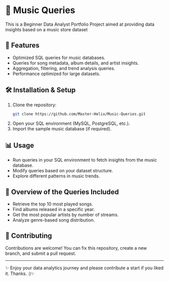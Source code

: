 # 🎵 Music Queries
This is a Beginner Data Analyst Portfolio Project aimed at providing data insights based on a music store dataset

## 🚀 Features
- Optimized SQL queries for music databases.
- Queries for song metadata, album details, and artist insights.
- Aggregation, filtering, and trend analysis queries.
- Performance optimized for large datasets.

## 🛠️ Installation & Setup
1. Clone the repository:
   ```bash
   git clone https://github.com/Master-Helix/Music-Queries.git
   ```
2. Open your SQL environment (MySQL, PostgreSQL, etc.).
3. Import the sample music database (if required).

## 📊 Usage
- Run queries in your SQL environment to fetch insights from the music database.
- Modify queries based on your dataset structure.
- Explore different patterns in music trends.

## 📂 Overview of the Queries Included
- Retrieve the top 10 most played songs.
- Find albums released in a specific year.
- Get the most popular artists by number of streams.
- Analyze genre-based song distribution.

## 📜 Contributing
Contributions are welcome! You can fix this repository, create a new branch, and submit a pull request.

---

✨ Enjoy your data analytics journey and please contribute a start if you liked it. Thanks. :)✨


